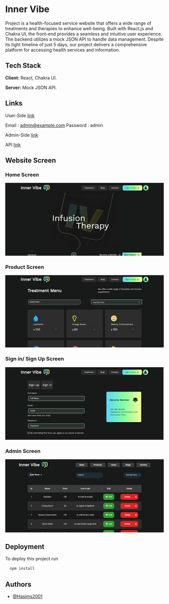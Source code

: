 # Inner Vibe

Project is a health-focused service website that offers a wide range of treatments and therapies to enhance well-being. Built with React.js and Chakra UI, the front-end provides a seamless and intuitive user experience. The backend utilizes a mock JSON API to handle data management. Despite its tight timeline of just 5 days, our project delivers a comprehensive platform for accessing health services and information.

## Tech Stack

**Client:** React, Chakra UI.

**Server:** Mock JSON API.

## Links

User-Side [link]("https://innervibe.vercel.app/")

Email : admin@example.com
Password : admin

Admin-Side [link]("https://innervibe.vercel.app/Admin")

API [link]("https://inner-vibe.onrender.com/")

## Website Screen

### Home Screen

![Home](/src/img/homescreen.png)

### Product Screen

![Product](/src/img/productscreen.png)

### Sign in/ Sign Up Screen

![Sign in/ Sign Up](/src/img/signinscreen.png)

### Admin Screen

![Admin](/src/img/adminscreen.png)

## Deployment

To deploy this project run

```bash
  npm install
```

## Authors

- [@Hasims2001](https://github.com/Hasims2001)

